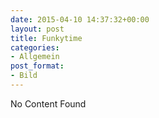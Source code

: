 ```yaml
---
date: 2015-04-10 14:37:32+00:00
layout: post
title: Funkytime
categories:
- Allgemein
post_format:
- Bild
---
```


No Content Found

